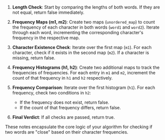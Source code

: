 1. **Length Check**: Start by comparing the lengths of both words. If they are not equal, return false immediately.

2. **Frequency Maps (m1, m2)**: Create two maps (`unordered_map`) to count the frequency of each character in both words (`word1` and `word2`). Iterate through each word, incrementing the corresponding character's frequency in the respective map.

3. **Character Existence Check**: Iterate over the first map (`m1`). For each character, check if it exists in the second map (`m2`). If a character is missing, return false.

4. **Frequency Histograms (h1, h2)**: Create two additional maps to track the frequencies of frequencies. For each entry in `m1` and `m2`, increment the count of that frequency in `h1` and `h2` respectively.

5. **Frequency Comparison**: Iterate over the first histogram (`h1`). For each frequency, check two conditions in `h2`: 
    - If the frequency does not exist, return false.
    - If the count of that frequency differs, return false.

6. **Final Verdict**: If all checks are passed, return true.

These notes encapsulate the core logic of your algorithm for checking if two words are "close" based on their character frequencies.